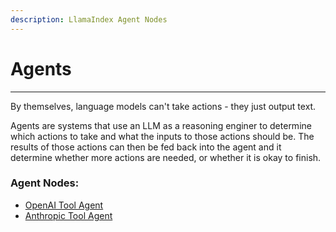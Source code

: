 ```yaml
---
description: LlamaIndex Agent Nodes
---
```


# Agents

***

By themselves, language models can't take actions - they just output text.

Agents are systems that use an LLM as a reasoning enginer to determine which actions to take and what the inputs to those actions should be. The results of those actions can then be fed back into the agent and it determine whether more actions are needed, or whether it is okay to finish.

### Agent Nodes:

* [OpenAI Tool Agent](openai-tool-agent.md)
* [Anthropic Tool Agent](openai-tool-agent-1.md)
